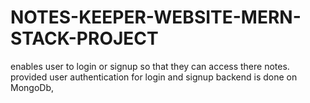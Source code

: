 # NOTES-KEEPER-WEBSITE-MERN-STACK-PROJECT
enables user to login or signup so that they can access there notes. provided user authentication for login and signup backend is done on MongoDb,
